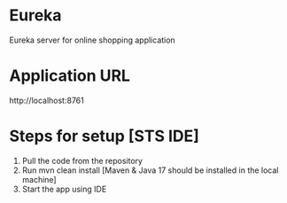 # Eureka
Eureka server for online shopping application

# Application URL
http://localhost:8761

# Steps for setup [STS IDE]
1. Pull the code from the repository
2. Run mvn clean install [Maven & Java 17 should be installed in the local machine]
3. Start the app using IDE
